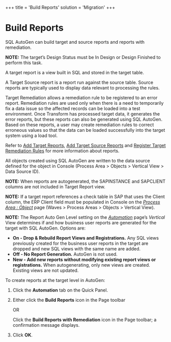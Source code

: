 +++
title = 'Build Reports'
solution = 'Migration'
+++

# Build Reports

SQL AutoGen can build target and source reports and reports with
remediation.

<span style="font-weight: bold;">NOTE:</span> The target’s Design Status
must be In Design or Design Finished to perform this task.

A target report is a view built in SQL and stored in the target table.

A Target Source report is a report run against the source table. Source
reports are typically used to display data relevant to processing the
rules.

Target Remediation allows a remediation rule to be registered to an
error report. Remediation rules are used only when there is a need to
temporarily fix a data issue so the affected records can be loaded into
a test environment. Once Transform has processed target data, it
generates the error reports, but these reports can also be generated
using SQL AutoGen. Based on these reports, a user may create remediation
rules to correct erroneous values so that the data can be loaded
successfully into the target system using a load tool.

Refer to [Add Target
Reports](../../Transform/Use_Cases/Add_Target_Reports), [Add Target
Source Reports](../../Transform/Use_Cases/Add_Target_Source_Reports)
and [Register Target Remediation
Rules](../../Transform/Use_Cases/Register_Target_Remediation_Rules)
for more information about reports.

All objects created using SQL AutoGen are written to the data source
defined for the object in Console (Process Area \> Objects \> Vertical
View \> Data Source ID).

<span style="font-weight: bold;">NOTE:</span> When reports are
autogenerated, the SAPINSTANCE and SAPCLIENT columns are not included in
Target Report view.

<span style="font-weight: bold;">NOTE:</span> If a target report
references a check table in SAP that uses the Client column, the ERP
Client field must be populated in Console on the
<span style="font-style: italic;">[Process Area :
Object](../../Console/Page_Desc/Process_Area_ObjectH)</span> page
(Waves \> Process Areas \> Objects \> Vertical View).

**NOTE:** The Report Auto Gen Level setting on the
*[Automation](../Page_Desc/Automation_page)* page’s *Vertical* View
determines if and how business user reports are generated for the target
with SQL AutoGen. Options are:

  - **On - Drop & Rebuild Report Views and Registrations.** Any SQL
    views previously created for the business user reports in the target
    are dropped and new SQL views with the same name are added.
  - **Off - No Report Generation.** AutoGen is not used.
  - **New - Add new reports without modifying existing report views or
    registrations.** When autogenerating, only new views are created.
    Existing views are not updated.

To create reports at the target level in AutoGen:

1.  Click the **Automation** tab on the Quick Panel.

2.  Either click the **Build Reports** icon in the Page toolbar
    
    OR
    
    Click the **Build Reports with Remediation** icon in the Page
    toolbar; a confirmation message displays.

3.  Click **OK**.
